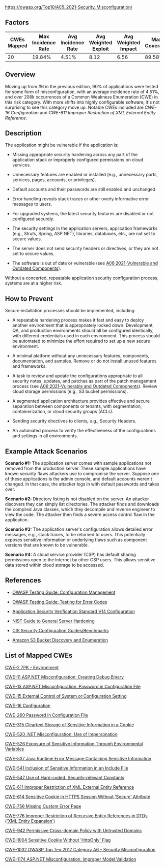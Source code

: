https://owasp.org/Top10/A05_2021-Security_Misconfiguration/

## Factors

|CWEs Mapped|Max Incidence Rate|Avg Incidence Rate|Avg Weighted Exploit|Avg Weighted Impact|Max Coverage|Avg Coverage|Total Occurrences|Total CVEs|
|---|---|---|---|---|---|---|---|---|
|20|19.84%|4.51%|8.12|6.56|89.58%|44.84%|208,387|789|

## Overview

Moving up from #6 in the previous edition, 90% of applications were tested for some form of misconfiguration, with an average incidence rate of 4.51%, and over 208k occurrences of a Common Weakness Enumeration (CWE) in this risk category. With more shifts into highly configurable software, it's not surprising to see this category move up. Notable CWEs included are _CWE-16 Configuration_ and _CWE-611 Improper Restriction of XML External Entity Reference_.

## Description

The application might be vulnerable if the application is:

- Missing appropriate security hardening across any part of the application stack or improperly configured permissions on cloud services.
    
- Unnecessary features are enabled or installed (e.g., unnecessary ports, services, pages, accounts, or privileges).
    
- Default accounts and their passwords are still enabled and unchanged.
    
- Error handling reveals stack traces or other overly informative error messages to users.
    
- For upgraded systems, the latest security features are disabled or not configured securely.
    
- The security settings in the application servers, application frameworks (e.g., Struts, Spring, ASP.NET), libraries, databases, etc., are not set to secure values.
    
- The server does not send security headers or directives, or they are not set to secure values.
    
- The software is out of date or vulnerable (see [A06:2021-Vulnerable and Outdated Components](https://owasp.org/Top10/A06_2021-Vulnerable_and_Outdated_Components/)).
    

Without a concerted, repeatable application security configuration process, systems are at a higher risk.

## How to Prevent

Secure installation processes should be implemented, including:

- A repeatable hardening process makes it fast and easy to deploy another environment that is appropriately locked down. Development, QA, and production environments should all be configured identically, with different credentials used in each environment. This process should be automated to minimize the effort required to set up a new secure environment.
    
- A minimal platform without any unnecessary features, components, documentation, and samples. Remove or do not install unused features and frameworks.
    
- A task to review and update the configurations appropriate to all security notes, updates, and patches as part of the patch management process (see [A06:2021-Vulnerable and Outdated Components](https://owasp.org/Top10/A06_2021-Vulnerable_and_Outdated_Components/)). Review cloud storage permissions (e.g., S3 bucket permissions).
    
- A segmented application architecture provides effective and secure separation between components or tenants, with segmentation, containerization, or cloud security groups (ACLs).
    
- Sending security directives to clients, e.g., Security Headers.
    
- An automated process to verify the effectiveness of the configurations and settings in all environments.
    

## Example Attack Scenarios

**Scenario #1:** The application server comes with sample applications not removed from the production server. These sample applications have known security flaws attackers use to compromise the server. Suppose one of these applications is the admin console, and default accounts weren't changed. In that case, the attacker logs in with default passwords and takes over.

**Scenario #2:** Directory listing is not disabled on the server. An attacker discovers they can simply list directories. The attacker finds and downloads the compiled Java classes, which they decompile and reverse engineer to view the code. The attacker then finds a severe access control flaw in the application.

**Scenario #3:** The application server's configuration allows detailed error messages, e.g., stack traces, to be returned to users. This potentially exposes sensitive information or underlying flaws such as component versions that are known to be vulnerable.

**Scenario #4:** A cloud service provider (CSP) has default sharing permissions open to the Internet by other CSP users. This allows sensitive data stored within cloud storage to be accessed.

## References

- [OWASP Testing Guide: Configuration Management](https://owasp.org/www-project-web-security-testing-guide/latest/4-Web_Application_Security_Testing/02-Configuration_and_Deployment_Management_Testing/README)
    
- [OWASP Testing Guide: Testing for Error Codes](https://owasp.org/www-project-web-security-testing-guide/stable/4-Web_Application_Security_Testing/08-Testing_for_Error_Handling/01-Testing_For_Improper_Error_Handling)
    
- [Application Security Verification Standard V14 Configuration](https://github.com/OWASP/ASVS/blob/master/4.0/en/0x22-V14-Config.md)
    
- [NIST Guide to General Server Hardening](https://csrc.nist.gov/publications/detail/sp/800-123/final)
    
- [CIS Security Configuration Guides/Benchmarks](https://www.cisecurity.org/cis-benchmarks/)
    
- [Amazon S3 Bucket Discovery and Enumeration](https://blog.websecurify.com/2017/10/aws-s3-bucket-discovery.html)
    

## List of Mapped CWEs

[CWE-2 7PK - Environment](https://cwe.mitre.org/data/definitions/2.html)

[CWE-11 ASP.NET Misconfiguration: Creating Debug Binary](https://cwe.mitre.org/data/definitions/11.html)

[CWE-13 ASP.NET Misconfiguration: Password in Configuration File](https://cwe.mitre.org/data/definitions/13.html)

[CWE-15 External Control of System or Configuration Setting](https://cwe.mitre.org/data/definitions/15.html)

[CWE-16 Configuration](https://cwe.mitre.org/data/definitions/16.html)

[CWE-260 Password in Configuration File](https://cwe.mitre.org/data/definitions/260.html)

[CWE-315 Cleartext Storage of Sensitive Information in a Cookie](https://cwe.mitre.org/data/definitions/315.html)

[CWE-520 .NET Misconfiguration: Use of Impersonation](https://cwe.mitre.org/data/definitions/520.html)

[CWE-526 Exposure of Sensitive Information Through Environmental Variables](https://cwe.mitre.org/data/definitions/526.html)

[CWE-537 Java Runtime Error Message Containing Sensitive Information](https://cwe.mitre.org/data/definitions/537.html)

[CWE-541 Inclusion of Sensitive Information in an Include File](https://cwe.mitre.org/data/definitions/541.html)

[CWE-547 Use of Hard-coded, Security-relevant Constants](https://cwe.mitre.org/data/definitions/547.html)

[CWE-611 Improper Restriction of XML External Entity Reference](https://cwe.mitre.org/data/definitions/611.html)

[CWE-614 Sensitive Cookie in HTTPS Session Without 'Secure' Attribute](https://cwe.mitre.org/data/definitions/614.html)

[CWE-756 Missing Custom Error Page](https://cwe.mitre.org/data/definitions/756.html)

[CWE-776 Improper Restriction of Recursive Entity References in DTDs ('XML Entity Expansion')](https://cwe.mitre.org/data/definitions/776.html)

[CWE-942 Permissive Cross-domain Policy with Untrusted Domains](https://cwe.mitre.org/data/definitions/942.html)

[CWE-1004 Sensitive Cookie Without 'HttpOnly' Flag](https://cwe.mitre.org/data/definitions/1004.html)

[CWE-1032 OWASP Top Ten 2017 Category A6 - Security Misconfiguration](https://cwe.mitre.org/data/definitions/1032.html)

[CWE-1174 ASP.NET Misconfiguration: Improper Model Validation](https://cwe.mitre.org/data/definitions/1174.html)